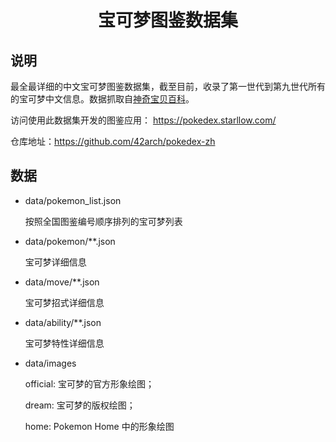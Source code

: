 <div align="center">
  <image />
  <h1>宝可梦图鉴数据集</h1>
</div>

## 说明

最全最详细的中文宝可梦图鉴数据集，截至目前，收录了第一世代到第九世代所有的宝可梦中文信息。数据抓取自[神奇宝贝百科](https://wiki.52poke.com/wiki/主页)。

访问使用此数据集开发的图鉴应用： https://pokedex.starllow.com/

仓库地址：https://github.com/42arch/pokedex-zh

## 数据

- data/pokemon_list.json

  按照全国图鉴编号顺序排列的宝可梦列表

- data/pokemon/\*\*.json

  宝可梦详细信息

- data/move/\*\*.json

  宝可梦招式详细信息

- data/ability/\*\*.json

  宝可梦特性详细信息

- data/images

  official: 宝可梦的官方形象绘图；

  dream: 宝可梦的版权绘图；

  home: Pokemon Home 中的形象绘图
